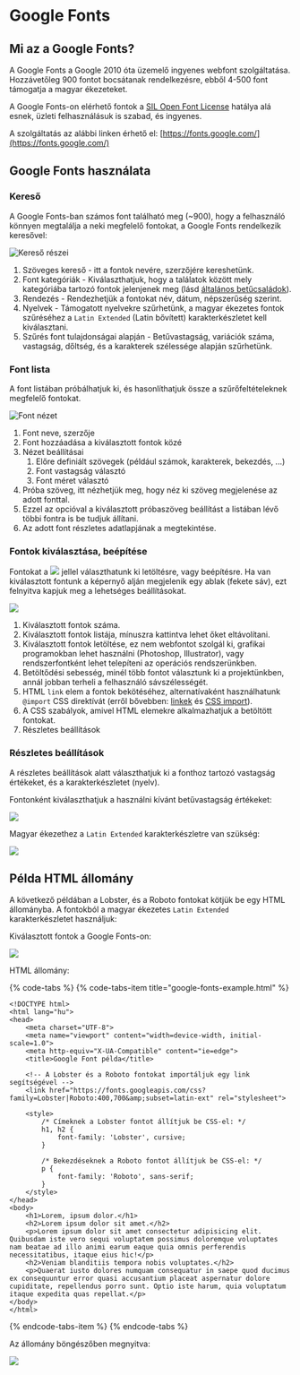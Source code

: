 # Google Fonts

## Mi az a Google Fonts?

A Google Fonts a Google 2010 óta üzemelő ingyenes webfont szolgáltatása. Hozzávetőleg 900 fontot bocsátanak rendelkezésre, ebből 4-500 font támogatja a magyar ékezeteket.

A Google Fonts-on elérhető fontok a [SIL Open Font License](https://en.wikipedia.org/wiki/SIL_Open_Font_License) hatálya alá esnek, üzleti felhasználásuk is szabad, és ingyenes.

A szolgáltatás az alábbi linken érhető el: [https://fonts.google.com/](https://fonts.google.com/)

## Google Fonts használata

### Kereső 

A Google Fonts-ban számos font található meg \(~900\), hogy a felhasználó könnyen megtalálja a neki megfelelő fontokat, a Google Fonts rendelkezik keresővel:

![Keres&#x151; r&#xE9;szei](../.gitbook/assets/gf-1.png)

1. Szöveges kereső - itt a fontok nevére, szerzőjére kereshetünk.
2. Font kategóriák - Kiválaszthatjuk, hogy a találatok között mely kategóriába tartozó fontok jelenjenek meg \(lásd [általános betűcsaládok](https://digikiad.gitbook.io/digitalis-kiadvanyok/css/szoevegek-szoevegkoezi-elemek#betutipusok-betucsaladok)\).
3. Rendezés - Rendezhetjük a fontokat név, dátum, népszerűség szerint.
4. Nyelvek - Támogatott nyelvekre szűrhetünk, a magyar ékezetes fontok szűréséhez a `Latin Extended` \(Latin bővített\) karakterkészletet kell kiválasztani.
5. Szűrés font tulajdonságai alapján - Betűvastagság, variációk száma, vastagság, dőltség, és a karakterek szélessége alapján szűrhetünk.

### Font lista

A font listában próbálhatjuk ki, és hasonlíthatjuk össze a szűrőfeltételeknek megfelelő fontokat.

![Font n&#xE9;zet](../.gitbook/assets/gf-2.png)

1. Font neve, szerzője
2. Font hozzáadása a kiválasztott fontok közé
3. Nézet beállításai
   1. Előre definiált szövegek \(például számok, karakterek, bekezdés, ...\)
   2. Font vastagság választó
   3. Font méret választó
4. Próba szöveg, itt nézhetjük meg, hogy néz ki szöveg megjelenése az adott fonttal.
5. Ezzel az opcióval a kiválasztott próbaszöveg beállítást a listában lévő többi fontra is be tudjuk állítani.
6. Az adott font részletes adatlapjának a megtekintése.

### Fontok kiválasztása, beépítése

Fontokat a ![](../.gitbook/assets/gf-plus.png) jellel választhatunk ki letöltésre, vagy beépítésre. Ha van kiválasztott fontunk a képernyő alján megjelenik egy ablak \(fekete sáv\), ezt felnyitva kapjuk meg a lehetséges beállításokat.

![](../.gitbook/assets/gf-3.png)

1. Kiválasztott fontok száma.
2. Kiválasztott fontok listája, mínuszra kattintva lehet őket eltávolítani.
3. Kiválasztott fontok letöltése, ez nem webfontot szolgál ki, grafikai programokban lehet használni \(Photoshop, Illustrator\), vagy rendszerfontként lehet telepíteni az operációs rendszerünkben.
4. Betöltődési sebesség, minél több fontot választunk ki a projektünkben, annál jobban terheli a felhasználó sávszélességét.
5. HTML `link` elem a fontok bekötéséhez, alternatívaként használhatunk `@import` CSS direktívát \(erről bővebben: [linkek](https://digikiad.gitbook.io/digitalis-kiadvanyok/html/html-elemek#linkek) és [CSS import](https://digikiad.gitbook.io/digitalis-kiadvanyok/css/css-stilusok-felepitese#css-importalasa)\).
6. A CSS szabályok, amivel HTML elemekre alkalmazhatjuk a betöltött fontokat.
7. Részletes beállítások

### Részletes beállítások

A részletes beállítások alatt választhatjuk ki a fonthoz tartozó vastagság értékeket, és a karakterkészletet \(nyelv\).

Fontonként kiválaszthatjuk a használni kívánt betűvastagság értékeket:

![](../.gitbook/assets/gf-4.png)

Magyar ékezethez a `Latin Extended` karakterkészletre van szükség:

![](../.gitbook/assets/gf-5.png)

## Példa HTML állomány

A következő példában a Lobster, és a Roboto fontokat kötjük be egy HTML állományba. A fontokból a magyar ékezetes `Latin Extended` karakterkészletet használjuk:

Kiválasztott fontok a Google Fonts-on:

![](../.gitbook/assets/gf-7.png)

HTML állomány:

{% code-tabs %}
{% code-tabs-item title="google-fonts-example.html" %}
```markup
<!DOCTYPE html>
<html lang="hu">
<head>
    <meta charset="UTF-8">
    <meta name="viewport" content="width=device-width, initial-scale=1.0">
    <meta http-equiv="X-UA-Compatible" content="ie=edge">
    <title>Google Font példa</title>

    <!-- A Lobster és a Roboto fontokat importáljuk egy link segítségével -->
    <link href="https://fonts.googleapis.com/css?family=Lobster|Roboto:400,700&amp;subset=latin-ext" rel="stylesheet">

    <style>
        /* Címeknek a Lobster fontot állítjuk be CSS-el: */
        h1, h2 {
            font-family: 'Lobster', cursive;
        }

        /* Bekezdéseknek a Roboto fontot állítjuk be CSS-el: */
        p {
            font-family: 'Roboto', sans-serif;
        }
    </style>
</head>
<body>
    <h1>Lorem, ipsum dolor.</h1>
    <h2>Lorem ipsum dolor sit amet.</h2>
    <p>Lorem ipsum dolor sit amet consectetur adipisicing elit. Quibusdam iste vero sequi voluptatem possimus doloremque voluptates nam beatae ad illo animi earum eaque quia omnis perferendis necessitatibus, itaque eius hic!</p>
    <h2>Veniam blanditiis tempora nobis voluptates.</h2>
    <p>Quaerat iusto dolores numquam consequatur in saepe quod ducimus ex consequuntur error quasi accusantium placeat aspernatur dolore cupiditate, repellendus porro sunt. Optio iste harum, quia voluptatum itaque expedita quas repellat.</p>
</body>
</html>

```
{% endcode-tabs-item %}
{% endcode-tabs %}

Az állomány böngészőben megnyitva:

![](../.gitbook/assets/gf-6.png)

